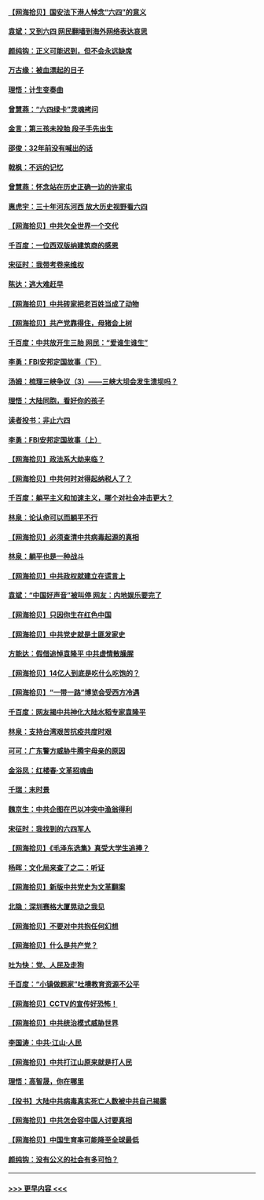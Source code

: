 #### [【网海拾贝】国安法下港人悼念“六四”的意义](../pages/nsc993/n13001039.md?t=06060102) 
#### [袁斌：又到六四 网民翻墙到海外网络表达哀思](../pages/nsc993/n13000995.md?t=06060102) 
#### [颜纯钩：正义可能迟到，但不会永远缺席](../pages/nsc993/n13000920.md?t=06060102) 
#### [万古缘：被血漂起的日子](../pages/nsc993/n13000914.md?t=06060102) 
#### [理悟：计生变奏曲](../pages/nsc993/n13000414.md?t=06060102) 
#### [曾慧燕：“六四绿卡”灵魂拷问](../pages/nsc993/n13000277.md?t=06060102) 
#### [金言：第三孩未投胎 段子手先出生](../pages/nsc993/n13000215.md?t=06060102) 
#### [邵俊：32年前没有喊出的话](../pages/nsc993/n13000181.md?t=06060102) 
#### [戟枫：不远的记忆](../pages/nsc993/n13000121.md?t=06060102) 
#### [曾慧燕：怀念站在历史正确一边的许家屯](../pages/nsc993/n13000073.md?t=06060102) 
#### [惠虎宇：三十年河东河西 放大历史视野看六四](../pages/nsc993/n13000018.md?t=06060102) 
#### [【网海拾贝】中共欠全世界一个交代](../pages/nsc993/n12998706.md?t=06060102) 
#### [千百度：一位西双版纳建筑商的感恩](../pages/nsc993/n12998487.md?t=06060102) 
#### [宋征时：我带考卷来维权](../pages/nsc993/n12994088.md?t=06060102) 
#### [陈达：逃大难赶早](../pages/nsc993/n12993569.md?t=06060102) 
#### [【网海拾贝】中共砖家把老百姓当成了动物](../pages/nsc993/n12993483.md?t=06060102) 
#### [【网海拾贝】共产党靠得住，母猪会上树](../pages/nsc993/n12990730.md?t=06060102) 
#### [千百度：中共放开生三胎 网民：“爱谁生谁生”](../pages/nsc993/n12990644.md?t=06060102) 
#### [李勇：FBI安邦定国故事（下）](../pages/nsc993/n12987854.md?t=06060102) 
#### [汤姆：梳理三峡争议（3）——三峡大坝会发生溃坝吗？](../pages/nsc993/n12989806.md?t=06060102) 
#### [理悟：大陆同胞，看好你的孩子](../pages/nsc993/n12989778.md?t=06060102) 
#### [读者投书：非止六四](../pages/nsc993/n12989673.md?t=06060102) 
#### [李勇：FBI安邦定国故事（上）](../pages/nsc993/n12987749.md?t=06060102) 
#### [【网海拾贝】政法系大劫来临？](../pages/nsc993/n12987596.md?t=06060102) 
#### [【网海拾贝】中共何时对得起纳税人了？](../pages/nsc993/n12985578.md?t=06060102) 
#### [千百度：躺平主义和加速主义，哪个对社会冲击更大？](../pages/nsc993/n12985512.md?t=06060102) 
#### [林泉：论认命可以而躺平不行](../pages/nsc993/n12985505.md?t=06060102) 
#### [【网海拾贝】必须查清中共病毒起源的真相](../pages/nsc993/n12984276.md?t=06060102) 
#### [林泉：躺平也是一种战斗](../pages/nsc993/n12984194.md?t=06060102) 
#### [【网海拾贝】中共政权就建立在谎言上](../pages/nsc993/n12981880.md?t=06060102) 
#### [袁斌：“中国好声音”被叫停 网友：内地娱乐要完了](../pages/nsc993/n12981826.md?t=06060102) 
#### [【网海拾贝】只因你生在红色中国](../pages/nsc993/n12979096.md?t=06060102) 
#### [【网海拾贝】中共党史就是土匪发家史](../pages/nsc993/n12976478.md?t=06060102) 
#### [方能达：假借追悼袁隆平 中共虚情散臊腥](../pages/nsc993/n12976396.md?t=06060102) 
#### [【网海拾贝】14亿人到底是吃什么吃饱的？](../pages/nsc993/n12974125.md?t=06060102) 
#### [【网海拾贝】“一带一路”博览会受西方冷遇](../pages/nsc993/n12971787.md?t=06060102) 
#### [千百度：网友揭中共神化大陆水稻专家袁隆平](../pages/nsc993/n12971733.md?t=06060102) 
#### [林泉：支持台湾艰苦抗疫共度时艰](../pages/nsc993/n12971350.md?t=06060102) 
#### [可可：广东警方威胁牛腾宇母亲的原因](../pages/nsc993/n12971100.md?t=06060102) 
#### [金浴凤：红楼春·文革招魂曲](../pages/nsc993/n12970354.md?t=06060102) 
#### [千瑞：末时景](../pages/nsc993/n12970337.md?t=06060102) 
#### [魏京生：中共企图在巴以冲突中渔翁得利](../pages/nsc993/n12970286.md?t=06060102) 
#### [宋征时：我找到的六四军人](../pages/nsc993/n12970213.md?t=06060102) 
#### [【网海拾贝】《毛泽东选集》真受大学生追捧？](../pages/nsc993/n12968779.md?t=06060102) 
#### [杨晖：文化局来查了之二：听证](../pages/nsc993/n12966528.md?t=06060102) 
#### [【网海拾贝】新版中共党史为文革翻案](../pages/nsc993/n12967526.md?t=06060102) 
#### [北隐：深圳赛格大厦晃动之我见](../pages/nsc993/n12967393.md?t=06060102) 
#### [【网海拾贝】不要对中共抱任何幻想](../pages/nsc993/n12965222.md?t=06060102) 
#### [【网海拾贝】什么是共产党？](../pages/nsc993/n12962781.md?t=06060102) 
#### [吐为快：党、人民及走狗](../pages/nsc993/n12962747.md?t=06060102) 
#### [千百度：“小镇做题家”吐槽教育资源不公平](../pages/nsc993/n12962705.md?t=06060102) 
#### [【网海拾贝】CCTV的宣传好恐怖！](../pages/nsc993/n12959984.md?t=06060102) 
#### [【网海拾贝】中共统治模式威胁世界](../pages/nsc993/n12957622.md?t=06060102) 
#### [李国涛：中共‧江山‧人民](../pages/nsc993/n12957502.md?t=06060102) 
#### [【网海拾贝】中共打江山原来就是打人民](../pages/nsc993/n12954345.md?t=06060102) 
#### [理悟：高智晟，你在哪里](../pages/nsc993/n12953115.md?t=06060102) 
#### [【投书】大陆中共病毒真实死亡人数被中共自己揭露](../pages/nsc993/n12953050.md?t=06060102) 
#### [【网海拾贝】中共怎会容中国人讨要真相](../pages/nsc993/n12952161.md?t=06060102) 
#### [【网海拾贝】中国生育率可能降至全球最低](../pages/nsc993/n12948793.md?t=06060102) 
#### [颜纯钩：没有公义的社会有多可怕？](../pages/nsc993/n12947626.md?t=06060102) 

----
#### [ >>> 更早内容 <<< ](../indexes/nsc993-earlier.md)

